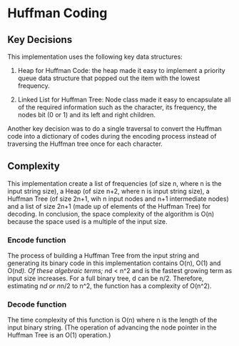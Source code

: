 # Huffman Coding

## Key Decisions

This implementation uses the following key data structures:

1. Heap for Huffman Code: the heap made it easy to implement a priority queue data structure that popped out the item with the lowest frequency.

2. Linked List for Huffman Tree: Node class made it easy to encapsulate all of the required information such as the character, its frequency, the nodes bit (0 or 1) and its left and right children.

Another key decision was to do a single traversal to convert the Huffman code into a dictionary of codes during the encoding process instead of traversing the Huffman tree once for each character.

## Complexity

This implementation create a list of frequencies (of size n, where n is the input string size), a Heap (of size n+2, where n is input string size), a Huffman Tree (of size 2n+1, wih n input nodes and n+1 intermediate nodes) and a list of size 2n+1 (made up of elements of the Huffman Tree) for decoding. In conclusion, the space complexity of the algorithm is O(n) because the space used is a multiple of the input size.

### Encode function

The process of building a Huffman Tree from the input string and generating its binary code in this implementation contains O(n), O(1) and O(n*d). Of these algebraic terms; n*d < n^2 and is the fastest growing term as input size increases. For a full binary tree, d can be n/2. Therefore, estimating n*d or n*n/2 to n^2, the function has a complexity of O(n^2).

### Decode function

The time complexity of this function is O(n) where n is the length of the input binary string. (The operation of advancing the node pointer in the Huffman Tree is an O(1) operation.)